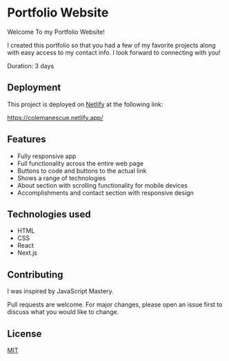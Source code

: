 # Portfolio Website

Welcome To my Portfolio Website!

I created this portfolio so that you had a few of my favorite projects along with easy access to my contact info. I look forward to connecting with you!

Duration: 3 days

## Deployment

This project is deployed on [Netlify](https://docs.netlify.com/) at the following link:

https://colemanescue.netlify.app/

## Features
- Fully responsive app
- Full functionality across the entire web page
- Buttons to code and buttons to the actual link
- Shows a range of technologies
- About section with scrolling functionality for mobile devices
- Accomplishments and contact section with responsive design

## Technologies used
- HTML
- CSS
- React
- Next.js

## Contributing

I was inspired by JavaScript Mastery.

Pull requests are welcome. For major changes, please open an issue first
to discuss what you would like to change.

## License

[MIT](https://choosealicense.com/licenses/mit/)
